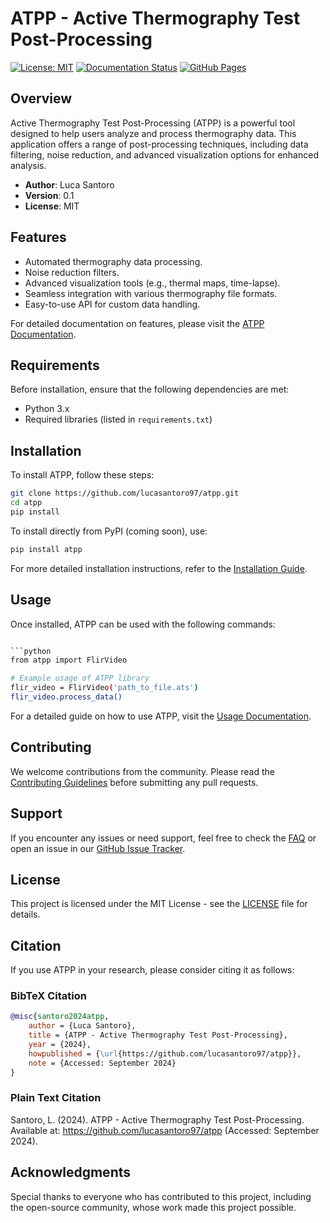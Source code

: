 # ATPP - Active Thermography Test Post-Processing

[![License: MIT](https://img.shields.io/badge/License-MIT-green.svg)](https://opensource.org/licenses/MIT)
[![Documentation Status](https://img.shields.io/github/actions/workflow/status/lucasantoro97/atpp/deploy_docs.yml?branch=main)](https://lucasantoro97.github.io/atpp/)
[![GitHub Pages](https://img.shields.io/badge/docs-GitHub%20Pages-blue.svg)](https://lucasantoro97.github.io/atpp/)


## Overview

Active Thermography Test Post-Processing (ATPP) is a powerful tool designed to help users analyze and process thermography data. This application offers a range of post-processing techniques, including data filtering, noise reduction, and advanced visualization options for enhanced analysis.

- **Author**: Luca Santoro
- **Version**: 0.1
- **License**: MIT

## Features

- Automated thermography data processing.
- Noise reduction filters.
- Advanced visualization tools (e.g., thermal maps, time-lapse).
- Seamless integration with various thermography file formats.
- Easy-to-use API for custom data handling.

For detailed documentation on features, please visit the [ATPP Documentation](https://lucasantoro97.github.io/atpp/).

## Requirements

Before installation, ensure that the following dependencies are met:

- Python 3.x
- Required libraries (listed in `requirements.txt`)

## Installation

To install ATPP, follow these steps:

```bash
git clone https://github.com/lucasantoro97/atpp.git
cd atpp
pip install 
```

To install directly from PyPI (coming soon), use:

```bash
pip install atpp
```

For more detailed installation instructions, refer to the [Installation Guide](https://lucasantoro97.github.io/atpp/).

## Usage

Once installed, ATPP can be used with the following commands:

```bash

```python
from atpp import FlirVideo

# Example usage of ATPP library
flir_video = FlirVideo('path_to_file.ats')
flir_video.process_data()

```

For a detailed guide on how to use ATPP, visit the [Usage Documentation](https://lucasantoro97.github.io/atpp/).


## Contributing

We welcome contributions from the community. Please read the [Contributing Guidelines](https://lucasantoro97.github.io/atpp/) before submitting any pull requests.

## Support

If you encounter any issues or need support, feel free to check the [FAQ](https://lucasantoro97.github.io/atpp/) or open an issue in our [GitHub Issue Tracker](https://github.com/lucasantoro97/atpp/issues).

## License

This project is licensed under the MIT License - see the [LICENSE](LICENSE) file for details.

## Citation

If you use ATPP in your research, please consider citing it as follows:

### BibTeX Citation
```bibtex
@misc{santoro2024atpp,
    author = {Luca Santoro},
    title = {ATPP - Active Thermography Test Post-Processing},
    year = {2024},
    howpublished = {\url{https://github.com/lucasantoro97/atpp}},
    note = {Accessed: September 2024}
}
```
### Plain Text Citation
Santoro, L. (2024). ATPP - Active Thermography Test Post-Processing. Available at: https://github.com/lucasantoro97/atpp (Accessed: September 2024).

## Acknowledgments

Special thanks to everyone who has contributed to this project, including the open-source community, whose work made this project possible.